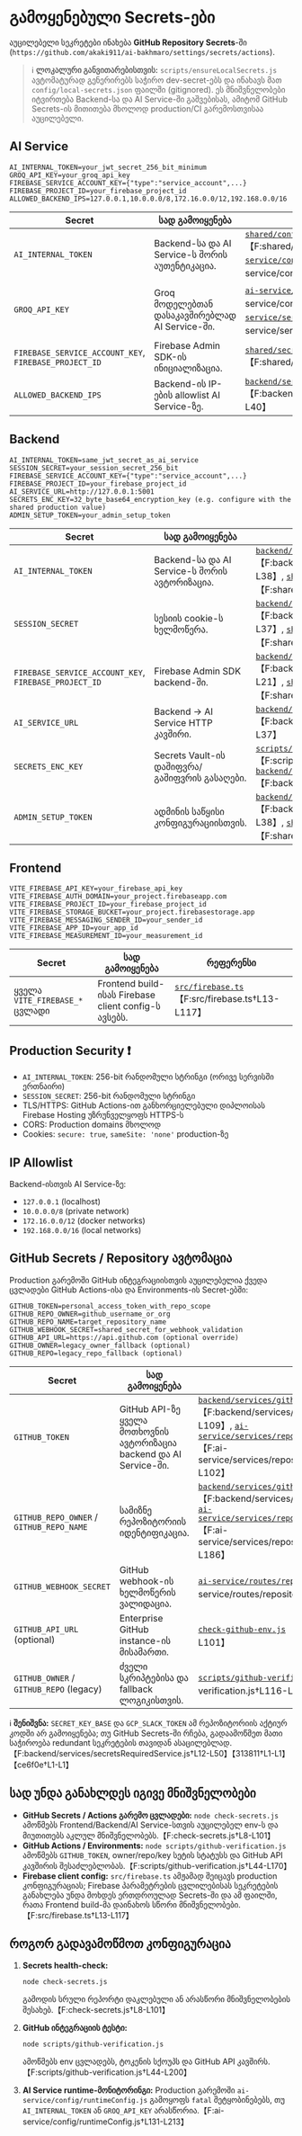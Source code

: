 
# გამოყენებული Secrets-ები

აუცილებელი სეკრეტები ინახება **GitHub Repository Secrets**-ში (`https://github.com/akaki911/ai-bakhmaro/settings/secrets/actions`).

> ℹ️ **ლოკალური განვითარებისთვის:** `scripts/ensureLocalSecrets.js` ავტომატურად გენერირებს საჭირო dev-secret-ებს და ინახავს მათ `config/local-secrets.json` ფაილში (gitignored).  ეს მნიშვნელობები იტვირთება Backend-სა და AI Service-ში გაშვებისას, ამიტომ GitHub Secrets-ის მითითება მხოლოდ production/CI გარემოსთვისაა აუცილებელი.

## AI Service
```
AI_INTERNAL_TOKEN=your_jwt_secret_256_bit_minimum
GROQ_API_KEY=your_groq_api_key
FIREBASE_SERVICE_ACCOUNT_KEY={"type":"service_account",...}
FIREBASE_PROJECT_ID=your_firebase_project_id
ALLOWED_BACKEND_IPS=127.0.0.1,10.0.0.0/8,172.16.0.0/12,192.168.0.0/16
```

| Secret | სად გამოიყენება | რეფერენსი |
| --- | --- | --- |
| `AI_INTERNAL_TOKEN` | Backend-სა და AI Service-ს შორის აუთენტიკაცია. | [`shared/config/envValidator.js`](shared/config/envValidator.js) 【F:shared/config/envValidator.js†L8-L68】, [`ai-service/config/runtimeConfig.js`](ai-service/config/runtimeConfig.js) 【F:ai-service/config/runtimeConfig.js†L131-L213】 |
| `GROQ_API_KEY` | Groq მოდელებთან დასაკავშირებლად AI Service-ში. | [`ai-service/config/runtimeConfig.js`](ai-service/config/runtimeConfig.js) 【F:ai-service/config/runtimeConfig.js†L131-L213】, [`ai-service/services/groq_service.js`](ai-service/services/groq_service.js) 【F:ai-service/services/groq_service.js†L1-L23】 |
| `FIREBASE_SERVICE_ACCOUNT_KEY`, `FIREBASE_PROJECT_ID` | Firebase Admin SDK-ის ინიციალიზაცია. | [`shared/secretResolver.js`](shared/secretResolver.js) 【F:shared/secretResolver.js†L223-L240】 |
| `ALLOWED_BACKEND_IPS` | Backend-ის IP-ების allowlist AI Service-ზე. | [`backend/services/secretsRequiredService.js`](backend/services/secretsRequiredService.js) 【F:backend/services/secretsRequiredService.js†L38-L40】 |

## Backend
```
AI_INTERNAL_TOKEN=same_jwt_secret_as_ai_service
SESSION_SECRET=your_session_secret_256_bit
FIREBASE_SERVICE_ACCOUNT_KEY={"type":"service_account",...}
FIREBASE_PROJECT_ID=your_firebase_project_id
AI_SERVICE_URL=http://127.0.0.1:5001
SECRETS_ENC_KEY=32_byte_base64_encryption_key (e.g. configure with the shared production value)
ADMIN_SETUP_TOKEN=your_admin_setup_token
```

| Secret | სად გამოიყენება | რეფერენსი |
| --- | --- | --- |
| `AI_INTERNAL_TOKEN` | Backend-სა და AI Service-ს შორის ავტორიზაცია. | [`backend/services/secretsRequiredService.js`](backend/services/secretsRequiredService.js) 【F:backend/services/secretsRequiredService.js†L34-L38】, [`shared/config/envValidator.js`](shared/config/envValidator.js) 【F:shared/config/envValidator.js†L8-L68】 |
| `SESSION_SECRET` | სესიის cookie-ს ხელმოწერა. | [`backend/services/secretsRequiredService.js`](backend/services/secretsRequiredService.js) 【F:backend/services/secretsRequiredService.js†L35-L37】, [`shared/config/envValidator.js`](shared/config/envValidator.js) 【F:shared/config/envValidator.js†L40-L71】 |
| `FIREBASE_SERVICE_ACCOUNT_KEY`, `FIREBASE_PROJECT_ID` | Firebase Admin SDK backend-ში. | [`backend/services/secretsRequiredService.js`](backend/services/secretsRequiredService.js) 【F:backend/services/secretsRequiredService.js†L19-L21】, [`shared/secretResolver.js`](shared/secretResolver.js) 【F:shared/secretResolver.js†L223-L240】 |
| `AI_SERVICE_URL` | Backend → AI Service HTTP კავშირი. | [`backend/services/secretsRequiredService.js`](backend/services/secretsRequiredService.js) 【F:backend/services/secretsRequiredService.js†L36-L37】 |
| `SECRETS_ENC_KEY` | Secrets Vault-ის დაშიფვრა/გაშიფვრის გასაღები. | [`scripts/setupSecretsVault.js`](scripts/setupSecretsVault.js) 【F:scripts/setupSecretsVault.js†L60-L76】, [`backend/services/secretsVault.js`](backend/services/secretsVault.js) 【F:backend/services/secretsVault.js†L56-L83】 |
| `ADMIN_SETUP_TOKEN` | ადმინის საწყისი კონფიგურაციისთვის. | [`backend/services/secretsRequiredService.js`](backend/services/secretsRequiredService.js) 【F:backend/services/secretsRequiredService.js†L34-L38】, [`shared/config/envValidator.js`](shared/config/envValidator.js) 【F:shared/config/envValidator.js†L32-L71】 |

## Frontend
```
VITE_FIREBASE_API_KEY=your_firebase_api_key
VITE_FIREBASE_AUTH_DOMAIN=your_project.firebaseapp.com
VITE_FIREBASE_PROJECT_ID=your_firebase_project_id
VITE_FIREBASE_STORAGE_BUCKET=your_project.firebasestorage.app
VITE_FIREBASE_MESSAGING_SENDER_ID=your_sender_id
VITE_FIREBASE_APP_ID=your_app_id
VITE_FIREBASE_MEASUREMENT_ID=your_measurement_id
```

| Secret | სად გამოიყენება | რეფერენსი |
| --- | --- | --- |
| ყველა `VITE_FIREBASE_*` ცვლადი | Frontend build-ისას Firebase client config-ს ავსებს. | [`src/firebase.ts`](src/firebase.ts) 【F:src/firebase.ts†L13-L117】 |

## Production Security ❗
- `AI_INTERNAL_TOKEN`: 256-bit რანდომული სტრინგი (ორივე სერვისში ერთნაირი)
- `SESSION_SECRET`: 256-bit რანდომული სტრინგი
- TLS/HTTPS: GitHub Actions-ით განხორციელებული დიპლოისას Firebase Hosting უზრუნველყოფს HTTPS-ს
- CORS: Production domains მხოლოდ
- Cookies: `secure: true`, `sameSite: 'none'` production-ზე

## IP Allowlist
Backend-ისთვის AI Service-ზე:
- `127.0.0.1` (localhost)
- `10.0.0.0/8` (private network)
- `172.16.0.0/12` (docker networks)
- `192.168.0.0/16` (local networks)

## GitHub Secrets / Repository ავტომაცია
Production გარემოში GitHub ინტეგრაციისთვის აუცილებელია ქვედა ცვლადები GitHub Actions-ისა და Environments-ის Secret-ებში:

```
GITHUB_TOKEN=personal_access_token_with_repo_scope
GITHUB_REPO_OWNER=github_username_or_org
GITHUB_REPO_NAME=target_repository_name
GITHUB_WEBHOOK_SECRET=shared_secret_for_webhook_validation
GITHUB_API_URL=https://api.github.com (optional override)
GITHUB_OWNER=legacy_owner_fallback (optional)
GITHUB_REPO=legacy_repo_fallback (optional)
```

| Secret | სად გამოიყენება | რეფერენსი |
| --- | --- | --- |
| `GITHUB_TOKEN` | GitHub API-ზე ყველა მოთხოვნის ავტორიზაცია backend და AI Service-ში. | [`backend/services/githubIntegration.js`](backend/services/githubIntegration.js) 【F:backend/services/githubIntegration.js†L101-L109】, [`ai-service/services/repository_automation_service.js`](ai-service/services/repository_automation_service.js) 【F:ai-service/services/repository_automation_service.js†L12-L102】 |
| `GITHUB_REPO_OWNER` / `GITHUB_REPO_NAME` | სამიზნე რეპოზიტორიის იდენტიფიკაცია. | [`backend/services/githubIntegration.js`](backend/services/githubIntegration.js) 【F:backend/services/githubIntegration.js†L43-L75】, [`ai-service/services/repository_automation_service.js`](ai-service/services/repository_automation_service.js) 【F:ai-service/services/repository_automation_service.js†L12-L186】 |
| `GITHUB_WEBHOOK_SECRET` | GitHub webhook-ის ხელმოწერის ვალიდაცია. | [`ai-service/routes/repository_automation.js`](ai-service/routes/repository_automation.js) 【F:ai-service/routes/repository_automation.js†L100-L118】 |
| `GITHUB_API_URL` (optional) | Enterprise GitHub instance-ის მისამართი. | [`check-github-env.js`](check-github-env.js) 【F:check-github-env.js†L19-L101】 |
| `GITHUB_OWNER` / `GITHUB_REPO` (legacy) | ძველი სკრიპტებისა და fallback ლოგიკისთვის. | [`scripts/github-verification.js`](scripts/github-verification.js) 【F:scripts/github-verification.js†L116-L170】 |

ℹ️ **შენიშვნა:** `SECRET_KEY_BASE` და `GCP_SLACK_TOKEN` ამ რეპოზიტორიის აქტიურ კოდში არ გამოიყენება; თუ GitHub Secrets-ში რჩება, გადაამოწმეთ მათი საჭიროება redundant სეკრეტების თავიდან ასაცილებლად.【F:backend/services/secretsRequiredService.js†L12-L50】【313811†L1-L1】【ce6f0e†L1-L1】

## სად უნდა განახლდეს იგივე მნიშვნელობები
- **GitHub Secrets / Actions გარემო ცვლადები:** `node check-secrets.js` ამოწმებს Frontend/Backend/AI Service-სთვის აუცილებელ env-ს და მიუთითებს აკლულ მნიშვნელობებს.【F:check-secrets.js†L8-L101】
- **GitHub Actions / Environments:** `node scripts/github-verification.js` ამოწმებს `GITHUB_TOKEN`, owner/repo/key სეტის სტატუსს და GitHub API კავშირის შესაძლებლობას.【F:scripts/github-verification.js†L44-L170】
- **Firebase client config:** `src/firebase.ts` ამჟამად შეიცავს production კონფიგურაციას; Firebase პარამეტრების ცვლილებისას სეკრეტების განახლება უნდა მოხდეს ერთდროულად Secrets-ში და ამ ფაილში, რათა Frontend build-მა დაინახოს სწორი მნიშვნელობები.【F:src/firebase.ts†L13-L117】

## როგორ გადავამოწმოთ კონფიგურაცია
1. **Secrets health-check:**
   ```bash
   node check-secrets.js
   ```
   გამოდის სრული რეპორტი დაკლებული ან არასწორი მნიშვნელობების შესახებ.【F:check-secrets.js†L8-L101】

2. **GitHub ინტეგრაციის ტესტი:**
   ```bash
   node scripts/github-verification.js
   ```
   ამოწმებს env ცვლადებს, ტოკენის სქოუპს და GitHub API კავშირს.【F:scripts/github-verification.js†L44-L200】

3. **AI Service runtime-მონიტორინგი:** Production გარემოში `ai-service/config/runtimeConfig.js` გამოყოფს `fatal` შეტყობინებებს, თუ `AI_INTERNAL_TOKEN` ან `GROQ_API_KEY` არასწორია.【F:ai-service/config/runtimeConfig.js†L131-L213】
